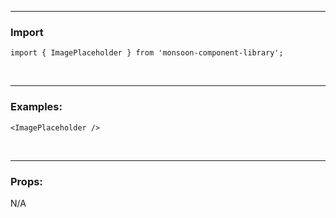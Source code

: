 ------

### Import

```
import { ImagePlaceholder } from 'monsoon-component-library';
```
&nbsp;

-------

### Examples:
```
<ImagePlaceholder />
```
&nbsp;

-------

### Props:
  N/A
